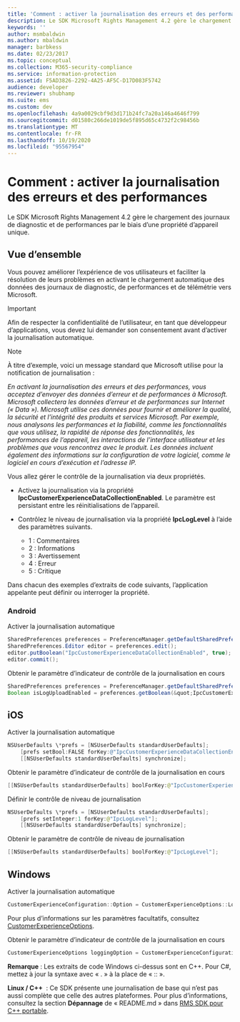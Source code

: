 ```yaml
---
title: 'Comment : activer la journalisation des erreurs et des performances | Azure RMS'
description: Le SDK Microsoft Rights Management 4.2 gère le chargement des journaux de diagnostic et de performances par le biais d’une propriété d’appareil unique.
keywords: ''
author: msmbaldwin
ms.author: mbaldwin
manager: barbkess
ms.date: 02/23/2017
ms.topic: conceptual
ms.collection: M365-security-compliance
ms.service: information-protection
ms.assetid: F5AD3826-2292-4A25-AF5C-D17D083F5742
audience: developer
ms.reviewer: shubhamp
ms.suite: ems
ms.custom: dev
ms.openlocfilehash: 4a9a0029cbf9d3d171b24fc7a20a146a4646f799
ms.sourcegitcommit: d01580c266de1019de5f895d65c4732f2c98456b
ms.translationtype: MT
ms.contentlocale: fr-FR
ms.lasthandoff: 10/19/2020
ms.locfileid: "95567954"
---
```

# <a name="how-to-enable-error-and-performance-logging"></a>Comment : activer la journalisation des erreurs et des performances
Le SDK Microsoft Rights Management 4.2 gère le chargement des journaux de diagnostic et de performances par le biais d’une propriété d’appareil unique.

## <a name="overview"></a>Vue d’ensemble ##
Vous pouvez améliorer l’expérience de vos utilisateurs et faciliter la résolution de leurs problèmes en activant le chargement automatique des données des journaux de diagnostic, de performances et de télémétrie vers Microsoft. 

> [!IMPORTANT] 
> Afin de respecter la confidentialité de l’utilisateur, en tant que développeur d’applications, vous devez lui demander son consentement avant d’activer la journalisation automatique.

> [!NOTE]
> À titre d’exemple, voici un message standard que Microsoft utilise pour la notification de journalisation : 
>
> *En activant la journalisation des erreurs et des performances, vous acceptez d’envoyer des données d’erreur et de performances à Microsoft.  Microsoft collectera les données d’erreur et de performances sur Internet (« Data »).  Microsoft utilise ces données pour fournir et améliorer la qualité, la sécurité et l’intégrité des produits et services Microsoft.  Par exemple, nous analysons les performances et la fiabilité, comme les fonctionnalités que vous utilisez, la rapidité de réponse des fonctionnalités, les performances de l’appareil, les interactions de l’interface utilisateur et les problèmes que vous rencontrez avec le produit.  Les données incluent également des informations sur la configuration de votre logiciel, comme le logiciel en cours d’exécution et l’adresse IP.*  

Vous allez gérer le contrôle de la journalisation via deux propriétés.

-   Activez la journalisation via la propriété **IpcCustomerExperienceDataCollectionEnabled**. Le paramètre est persistant entre les réinitialisations de l’appareil.
-   Contrôlez le niveau de journalisation via la propriété **IpcLogLevel** à l’aide des paramètres suivants.

    * 1 : Commentaires
    * 2 : Informations
    * 3 : Avertissement
    * 4 : Erreur
    * 5 : Critique

Dans chacun des exemples d’extraits de code suivants, l’application appelante peut définir ou interroger la propriété.

### <a name="android"></a>Android ###
Activer la journalisation automatique

```java
SharedPreferences preferences = PreferenceManager.getDefaultSharedPreferences(context);
SharedPreferences.Editor editor = preferences.edit();
editor.putBoolean("IpcCustomerExperienceDataCollectionEnabled", true);
editor.commit();
```

Obtenir le paramètre d’indicateur de contrôle de la journalisation en cours

```java
SharedPreferences preferences = PreferenceManager.getDefaultSharedPreferences(context);
Boolean isLogUploadEnabled = preferences.getBoolean(&quot;IpcCustomerExperienceDataCollectionEnabled&quot;, false);
```

## <a name="ios"></a>iOS ##
Activer la journalisation automatique

```objectivec
NSUserDefaults \*prefs = [NSUserDefaults standardUserDefaults];
    [prefs setBool:FALSE forKey:@"IpcCustomerExperienceDataCollectionEnabled"];
    [[NSUserDefaults standardUserDefaults] synchronize];
```

Obtenir le paramètre d’indicateur de contrôle de la journalisation en cours

```java
[[NSUserDefaults standardUserDefaults] boolForKey:@"IpcCustomerExperienceDataCollectionEnabled"];
```

Définir le contrôle de niveau de journalisation

```java
NSUserDefaults \*prefs = [NSUserDefaults standardUserDefaults];
    [prefs setInteger:1 forKey:@"IpcLogLevel"];
    [[NSUserDefaults standardUserDefaults] synchronize];
```

Obtenir le paramètre de contrôle de niveau de journalisation

```java
[[NSUserDefaults standardUserDefaults] boolForKey:@"IpcLogLevel"];
```

## <a name="windows"></a>Windows ##
Activer la journalisation automatique

```cpp
CustomerExperienceConfiguration::Option = CustomerExperienceOptions::LoggingEnabledNow;
```

Pour plus d’informations sur les paramètres facultatifs, consultez [CustomerExperienceOptions](/previous-versions/windows/desktop/msipcthin2/customerexperienceoptions).

Obtenir le paramètre d’indicateur de contrôle de la journalisation en cours

```cpp
CustomerExperienceOptions loggingOption = CustomerExperienceConfiguration::Option;
```

**Remarque** : Les extraits de code Windows ci-dessus sont en C++. Pour C\#, mettez à jour la syntaxe avec « . » à la place de « :: ».

**Linux / C++**  : Ce SDK présente une journalisation de base qui n’est pas aussi complète que celle des autres plateformes. Pour plus d’informations, consultez la section **Dépannage** de « README.md » dans [RMS SDK pour C++ portable](https://github.com/AzureAD/rms-sdk-for-cpp#troubleshooting).